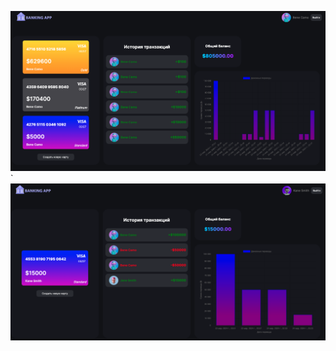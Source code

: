 ![screen1](https://raw.githubusercontent.com/redennessy14/banking-app-client/main/src/images/screen1.png)
`![screen2](https://raw.githubusercontent.com/redennessy14/banking-app-client/main/src/images/screen2.png)
